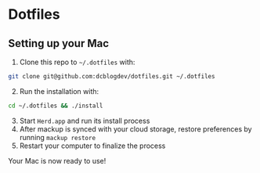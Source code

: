 # Dotfiles

## Setting up your Mac

1. Clone this repo to `~/.dotfiles` with:

 ```zsh
 git clone git@github.com:dcblogdev/dotfiles.git ~/.dotfiles
 ```

2. Run the installation with:

 ```zsh
 cd ~/.dotfiles && ./install
 ```

3. Start `Herd.app` and run its install process
4. After mackup is synced with your cloud storage, restore preferences by running `mackup restore`
5. Restart your computer to finalize the process

Your Mac is now ready to use!